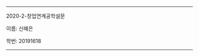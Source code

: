 *******************************
2020-2-창업연계공학설문

이름: 신혜은

학번: 20191618
*******************************
